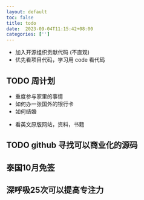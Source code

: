 ```yaml
---
layout: default
toc: false
title: todo
date:  2023-09-04T11:15:42+08:00
categories: ['']
---
```


- 加入开源组织贡献代码 (不直观)
- 优先看项目代码，学习用 code 看代码

## TODO 周计划 
<!-- - 使用 "沉浸式翻译"制作双语电子书，用来看英文 -->
<!-- - 网面就不适合裸坐，亏你还坚持这么用，我是买了个黄古林藤席坐垫，垫上还可以,45*45的。 -->
<!-- - 冥想 -->

- 重度参与家里的事情
- 如何办一张国外的银行卡
- 如何结婚
<!-- - 浏览器手机模式 -->
- 看英文原版网站，资料，书籍

## TODO github 寻找可以商业化的源码

## 泰国10月免签

## 深呼吸25次可以提高专注力